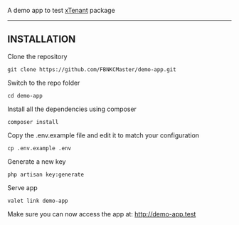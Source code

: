 A demo app to test <a href="https://github.com/FBNKCMaster/xTenant">xTenant</a> package

------

## INSTALLATION

Clone the repository

    git clone https://github.com/FBNKCMaster/demo-app.git

Switch to the repo folder

    cd demo-app

Install all the dependencies using composer

    composer install

Copy the .env.example file and edit it to match your configuration

    cp .env.example .env

Generate a new key

    php artisan key:generate

Serve app

    valet link demo-app

Make sure you can now access the app at: http://demo-app.test